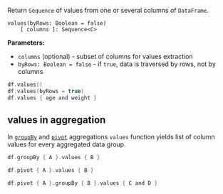 [//]: # (title: values)

<!---IMPORT org.jetbrains.kotlinx.dataframe.samples.api.Access-->

Return `Sequence` of values from one or several columns of `DataFrame`.

```
values(byRows: Boolean = false) 
    [ columns ]: Sequence<C>
```

**Parameters:**
* `columns` (optional) - subset of columns for values extraction
* `byRows: Boolean = false` - if `true`, data is traversed by rows, not by columns

<!---FUN values-->

```kotlin
df.values()
df.values(byRows = true)
df.values { age and weight }
```

<!---END-->

## values in aggregation

In [`groupBy`](groupBy.md#aggregation) and [`pivot`](pivot.md#aggregation) aggregations `values` function yields list of column values for every aggregated data group. 

```kotlin
df.groupBy { A }.values { B }

df.pivot { A }.values { B }

df.pivot { A }.groupBy { B }.values { C and D }
```
